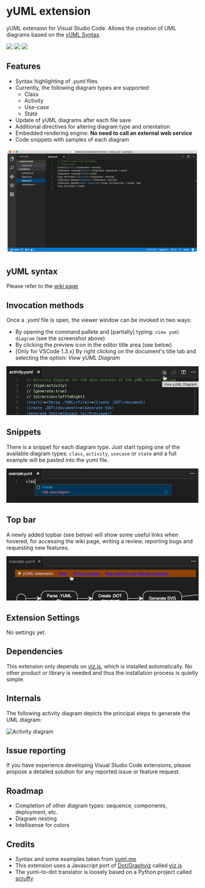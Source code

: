 # yUML extension
yUML extension for Visual Studio Code. Allows the creation of UML diagrams based on the [yUML Syntax](http://yuml.me/).

[![](https://vsmarketplacebadge.apphb.com/version/JaimeOlivares.yuml.svg)](https://marketplace.visualstudio.com/items?itemName=JaimeOlivares.yuml)
[![](https://vsmarketplacebadge.apphb.com/installs/JaimeOlivares.yuml.svg)](https://marketplace.visualstudio.com/items?itemName=JaimeOlivares.yuml)
[![](https://vsmarketplacebadge.apphb.com/rating/JaimeOlivares.yuml.svg)](https://marketplace.visualstudio.com/items?itemName=JaimeOlivares.yuml)

## Features
* Syntax highlighting of *.yuml* files
* Currently, the following diagram types are supported: 
  + Class
  + Activity 
  + Use-case
  + State
* Update of yUML diagrams after each file save
* Additional directives for altering diagram type and orientation
* Embedded rendering engine: **No need to call an external web service**
* Code snippets with samples of each diagram

![yUML extension screenshots](images/vscode-yuml.gif)

## yUML syntax
Please refer to the [wiki page](https://github.com/jaime-olivares/vscode-yuml/wiki)

## Invocation methods
Once a *.yuml* file is open, the viewer window can be invoked in two ways:
* By opening the command pallete and [partially] typing: `view yuml diagram` (see the screenshot above)
* By clicking the preview icon in the editor title area (see below)
* [Only for VSCode 1.3.x] By right clicking on the document's title tab and selecting the option: *View yUML Diagram*

![title icon](images/title_icon.png)

## Snippets
There is a snippet for each diagram type. Just start typing one of the available diagram types: `class`, `activity`, `usecase` or `state`
and a full example will be pasted into the yuml file.

![yUML snippet screenshot](images/snippet.png)

## Top bar
A newly added topbar (see below) will show some useful links when hovered,
for accessing the wiki page, writing a review, reporting bugs and requesting new features.

![yUML snippet screenshot](images/top_bar.png)

## Extension Settings
No settings yet.

## Dependencies
This extension only depends on [viz.js](https://github.com/mdaines/viz.js), which is installed automatically.
No other product or library is needed and thus the installation process is quietly simple.

## Internals
The following activity diagram depicts the principal steps to generate the UML diagram:

![Activity diagram](https://cdn.rawgit.com/jaime-olivares/vscode-yuml/master/docs/yuml_activity.svg)

## Issue reporting
If you have experience developing Visual Studio Code extensions, please propose a detailed solution for any reported issue or feature request.

## Roadmap
* Completion of other diagram types: sequence, components, deployment, etc.
* Diagram nesting
* Intellisense for colors

## Credits
* Syntax and some examples taken from [yuml.me](http://yuml.me/diagram/scruffy/class/samples)
* This extension uses a Javascript port of [Dot/Graphviz](http://www.graphviz.org/) called [viz.js](https://github.com/mdaines/viz.js)
* The yuml-to-dot translator is loosely based on a Python project called [scruffy](https://github.com/aivarsk/scruffy)
